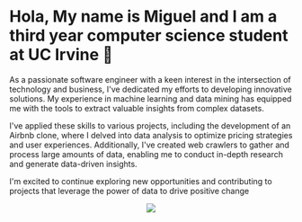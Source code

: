 # Hola, My name is Miguel and I am a third year computer science student at UC Irvine 👋
<a>As a passionate software engineer with a keen interest in the intersection of technology and business, I've dedicated my efforts to developing innovative solutions. My experience in machine learning and data mining has equipped me with the tools to extract valuable insights from complex datasets.

I've applied these skills to various projects, including the development of an Airbnb clone, where I delved into data analysis to optimize pricing strategies and user experiences. Additionally, I've created web crawlers to gather and process large amounts of data, enabling me to conduct in-depth research and generate data-driven insights.

I'm excited to continue exploring new opportunities and contributing to projects that leverage the power of data to drive positive change
<p align="center">
  <a href="https://github.com/Miguelrl17"><img src="https://github-readme-stats.vercel.app/api?username=Miguelrl17&hide_border=true&show_icons=true" </a>
</p>


<!--
**Miguelrl17/Miguelrl17** is a ✨ _special_ ✨ repository because its `README.md` (this file) appears on your GitHub profile.

Here are some ideas to get you started:

- 🔭 I’m currently working on ...
- 🌱 I’m currently learning ...
- 👯 I’m looking to collaborate on ...
- 🤔 I’m looking for help with ...
- 💬 Ask me about ...
- 📫 How to reach me: ...
- 😄 Pronouns: ...
- ⚡ Fun fact: ...
-->
